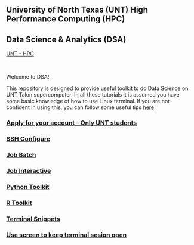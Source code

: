 ## University of North Texas (UNT) High Performance Computing (HPC)
## Data Science & Analytics (DSA)
[UNT - HPC](https://hpc.unt.edu/home)

</br>

Welcome to DSA!

This repository is designed to provide useful toolkit to do Data Science on UNT Talon supercomputer.
In all these tutorials it is assumed you have some basic knowledge of how to use Linux terminal. If you are not confident in using this, you can follow some useful tips  [here](https://www.howtogeek.com/140679/beginner-geek-how-to-start-using-the-linux-terminal/)

### [Apply for your account - Only UNT students](https://hpc.unt.edu/account-info)

### [SSH Configure](https://github.com/gmihaila/unt_hpc/tree/master/ssh_configure)

### [Job Batch](https://github.com/gmihaila/unt_hpc/tree/master/job_batch)

### [Job Interactive](https://github.com/gmihaila/unt_hpc/tree/master/job_interactive)

### [Python Toolkit](https://github.com/gmihaila/unt_hpc/tree/master/python)

### [R Toolkit](https://github.com/gmihaila/unt_hpc/tree/master/r)

### [Terminal Snippets](https://github.com/gmihaila/unt_hpc/tree/master/terminal_snippets)

### [Use screen to keep terminal sesion open](https://github.com/gmihaila/unt_hpc/blob/master/use_screen.md)
